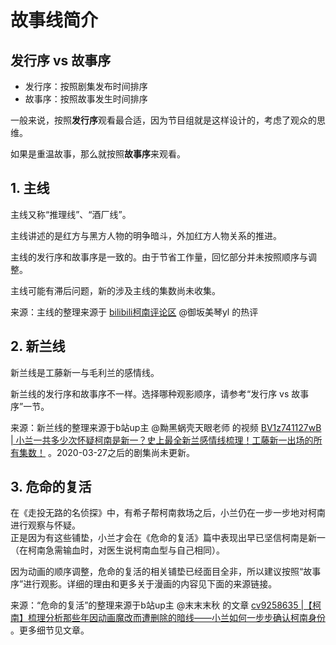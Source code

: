 # 故事线简介

## 发行序 vs 故事序
- 发行序：按照剧集发布时间排序
- 故事序：按照故事发生时间排序

一般来说，按照**发行序**观看最合适，因为节目组就是这样设计的，考虑了观众的思维。

如果是重温故事，那么就按照**故事序**来观看。

## 1. 主线

主线又称“推理线”、“酒厂线”。

主线讲述的是红方与黑方人物的明争暗斗，外加红方人物关系的推进。

主线的发行序和故事序是一致的。由于节省工作量，回忆部分并未按照顺序与调整。

主线可能有滞后问题，新的涉及主线的集数尚未收集。

来源：主线的整理来源于 <a href="https://www.bilibili.com/bangumi/play/ep321808" target="_blank">bilibili柯南评论区</a> @御坂美琴yl 的热评 


## 2. 新兰线

新兰线是工藤新一与毛利兰的感情线。

新兰线的发行序和故事序不一样。选择哪种观影顺序，请参考“发行序 vs 故事序”一节。

来源：新兰线的整理来源于b站up主 @黝黑蜗壳天眼老师 的视频  <a href="https://www.bilibili.com/video/BV1z741127wB" target="_blank">BV1z741127wB | 小兰一共多少次怀疑柯南是新一？史上最全新兰感情线梳理！工藤新一出场的所有集数！</a> 。2020-03-27之后的剧集尚未更新。


## 3. 危命的复活

在《走投无路的名侦探》中，有希子帮柯南救场之后，小兰仍在一步一步地对柯南进行观察与怀疑。\
正是因为有这些铺垫，小兰才会在《危命的复活》篇中表现出早已坚信柯南是新一（在柯南急需输血时，对医生说柯南血型与自己相同）。

因为动画的顺序调整，危命的复活的相关铺垫已经面目全非，所以建议按照“故事序”进行观影。详细的理由和更多关于漫画的内容见下面的来源链接。

来源：“危命的复活”的整理来源于b站up主 @末末末秋 的文章 <a href="https://www.bilibili.com/read/cv9258635" target="_blank">cv9258635 |【柯南】梳理分析那些年因动画魔改而遭删除的暗线——小兰如何一步步确认柯南身份</a> 。更多细节见文章。